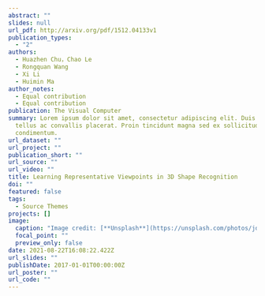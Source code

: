 ```yaml
---
abstract: ""
slides: null
url_pdf: http://arxiv.org/pdf/1512.04133v1
publication_types:
  - "2"
authors:
  - Huazhen Chu，Chao Le
  - Rongquan Wang
  - Xi Li
  - Huimin Ma
author_notes:
  - Equal contribution
  - Equal contribution
publication: The Visual Computer
summary: Lorem ipsum dolor sit amet, consectetur adipiscing elit. Duis posuere
  tellus ac convallis placerat. Proin tincidunt magna sed ex sollicitudin
  condimentum.
url_dataset: ""
url_project: ""
publication_short: ""
url_source: ""
url_video: ""
title: Learning Representative Viewpoints in 3D Shape Recognition
doi: ""
featured: false
tags:
  - Source Themes
projects: []
image:
  caption: "Image credit: [**Unsplash**](https://unsplash.com/photos/jdD8gXaTZsc)"
  focal_point: ""
  preview_only: false
date: 2021-08-22T16:08:22.422Z
url_slides: ""
publishDate: 2017-01-01T00:00:00Z
url_poster: ""
url_code: ""
---
```

